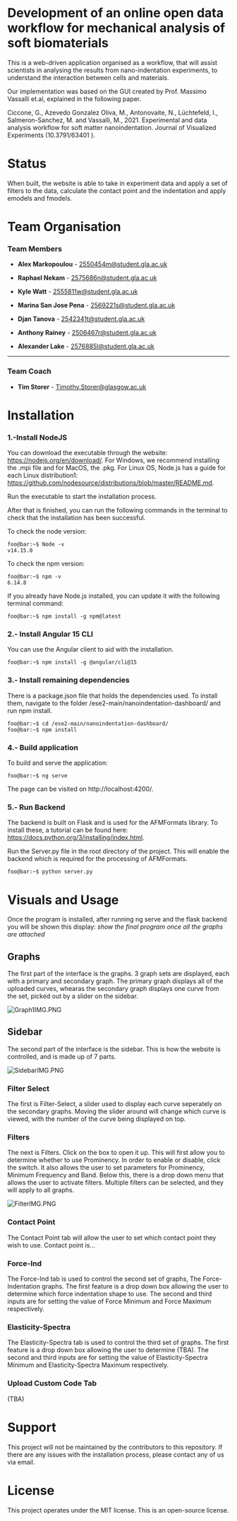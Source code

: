 # Development of an online open data workflow for mechanical analysis of soft biomaterials

This is a web-driven application organised as a workflow, that will assist scientists in analysing the results from nano-indentation experiments, to understand the interaction between cells and materials.

Our implementation was based on the GUI created by Prof. Massimo Vassalli et.al, explained in the following paper.

Ciccone, G., Azevedo Gonzalez Oliva, M., Antonovaite, N., Lüchtefeld, I., Salmeron-Sanchez, M. and Vassalli, M., 2021. Experimental and data analysis workflow for soft matter nanoindentation. Journal of Visualized Experiments (10.3791/63401 ).

# Status

When built, the website is able to take in experiment data and apply a set of filters to the data, calculate the contact point and the indentation and apply emodels and fmodels.

# Team Organisation
### Team Members

- **Alex Markopoulou** -    2550454m@student.gla.ac.uk
- **Raphael Nekam** - 2575686n@student.gla.ac.uk

- **Kyle Watt** - 2555811w@student.gla.ac.uk

- **Marina San Jose Pena** - 2569221s@student.gla.ac.uk

- **Djan Tanova** - 2542341t@student.gla.ac.uk

- **Anthony Rainey** - 2506467r@student.gla.ac.uk

- **Alexander Lake** - 2576885l@student.gla.ac.uk
***
### Team Coach
- **Tim Storer** - Timothy.Storer@glasgow.ac.uk

# Installation

### 1.-Install NodeJS

You can download the executable through the website: https://nodejs.org/en/download/. For Windows, we recommend installing the .mpi file and for MacOS, the .pkg. For Linux OS, 
Node.js has a guide for each Linux distribution1: https://github.com/nodesource/distributions/blob/master/README.md. 

Run the executable to start the installation process.

After that is finished, you can run the following commands in the terminal to check that the installation has been successful.

To check the node version:
```console
foo@bar:~$ Node -v
v14.15.0
```

To check the npm version:

```console
foo@bar:~$ npm -v
6.14.8
```

If you already have Node.js installed, you can update it with the following terminal command:

```console
foo@bar:~$ npm install -g npm@latest
```

### 2.- Install Angular 15 CLI

You can use the Angular client to aid with the installation.
```console
foo@bar:~$ npm install -g @angular/cli@15
```

### 3.- Install remaining dependencies
There is a package.json file that holds the dependencies used. To install them, navigate to the folder /ese2-main/nanoindentation-dashboard/ and run npm install.

```console
foo@bar:~$ cd /ese2-main/nanoindentation-dashboard/
foo@bar:~$ npm install
```

### 4.- Build application

To build and serve the application:
```console
foo@bar:~$ ng serve
```
The page can be visited on http://localhost:4200/.

### 5.- Run Backend

The backend is built on Flask and is used for the AFMFormats library. 
To install these, a tutorial can be found here: https://docs.python.org/3/installing/index.html.

Run the Server.py file in the root directory of the project. This will enable the backend which is required for the processing of AFMFormats.

```console
foo@bar:~$ python server.py
```

# Visuals and Usage
Once the program is installed, after running ng serve and the flask backend you will be shown this display:
*show the final program once all the graphs are attached*

## Graphs
The first part of the interface is the graphs. 3 graph sets are displayed, each with a primary and secondary graph. The primary graph displays all of the uploaded curves, whearas the secondary graph displays one curve from the set, picked out by a slider on the sidebar.

![Graph1IMG.PNG](./visuals/Graph1IMG.PNG)

## Sidebar
The second part of the interface is the sidebar. This is how the website is controlled, and is made up of 7 parts.

![SidebarIMG.PNG](./visuals/SidebarIMG.PNG)

### Filter Select
The first is Filter-Select, a slider used to display each curve seperately on the secondary graphs. Moving the slider around will change which curve is viewed, with the number of the curve being displayed on top.
### Filters
The next is Filters. Click on the box to open it up. This will first allow you to determine whether to use Prominency. In order to enable or disable, click the switch. It also allows the user to set parameters for Prominency, Minimum Frequency and Band.
Below this, there is a drop down menu that allows the user to activate filters. Multiple filters can be selected, and they will apply to all graphs.

![FilterIMG.PNG](./visuals/FilterIMG.PNG)

### Contact Point
The Contact Point tab will allow the user to set which contact point they wish to use. Contact point is...
### Force-Ind
The Force-Ind tab is used to control the second set of graphs, The Force-Indentation graphs. The first feature is a drop down box allowing the user to determine which force indentation shape to use.
The second and third inputs are for setting the value of Force Minimum and Force Maximum respectively.
### Elasticity-Spectra
The Elasticity-Spectra tab is used to control the third set of graphs. The first feature is a drop down box allowing the user to determine (TBA).
The second and third inputs are for setting the value of Elasticity-Spectra Minimum and Elasticity-Spectra Maximum respectively.
### Upload Custom Code Tab
(TBA)


# Support
This project will not be maintained by the contributors to this repository. If there are any issues with the installation process, please contact any of us via email.

# License
This project operates under the MIT license. This is an open-source license.
